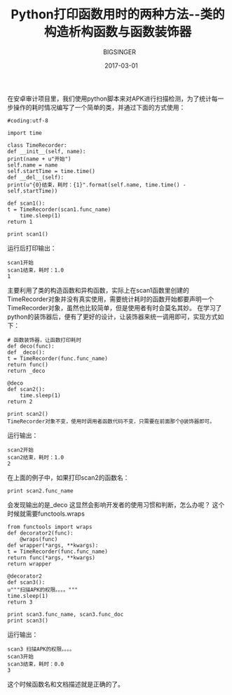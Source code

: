 ﻿---
layout:     post
title:      Python打印函数用时的两种方法--类的构造析构函数与函数装饰器
date:     2017-03-01
author:   BIGSINGER
catalog: true
tags: 
    - Python
---

在安卓审计项目里，我们使用python脚本来对APK进行扫描检测，为了统计每一步操作的耗时情况编写了一个简单的类，并通过下面的方式使用：
```
#coding:utf-8

import time

class TimeRecorder:
def __init__(self, name):
print(name + u"开始")
self.name = name
self.startTime = time.time()
def __del__(self):
print(u"{0}结束，耗时：{1}".format(self.name, time.time() - self.startTime))

def scan1():
t = TimeRecorder(scan1.func_name)
    time.sleep(1)
return 1

print scan1()
```
运行后打印输出：
```
scan1开始
scan1结束，耗时：1.0
1
```

主要利用了类的构造函数和异构函数，实际上在scan1函数里创建的TimeRecorder对象并没有真实使用，需要统计耗时的函数开始都要声明一个TimeRecorder对象，虽然也比较简单，但是使用者有时会莫名其妙。
在学习了python的装饰器后，便有了更好的设计，让装饰器来统一调用即可，实现方式如下：
```
# 函数装饰器，让函数打印耗时
def deco(func):
def _deco():
t = TimeRecorder(func.func_name)
return func()
return _deco

@deco
def scan2():
    time.sleep(1)
return 2

print scan2()
TimeRecorder对象不变，使用时调用者函数代码不变，只需要在前面那个@装饰器即可。
```
运行输出：
```
scan2开始
scan2结束，耗时：1.0
2
```

在上面的例子中，如果打印scan2的函数名：
```
print scan2.func_name
```
会发现输出的是_deco
这显然会影响开发者的使用习惯和判断，怎么办呢？
这个时候就需要functools.wraps
```
from functools import wraps
def decorator2(func):
    @wraps(func)
def wrapper(*args, **kwargs):
t = TimeRecorder(func.func_name)
return func(*args, **kwargs)
return wrapper

@decorator2
def scan3():
u"""扫描APK的权限。。。。"""
time.sleep(1)
return 3

print scan3.func_name, scan3.func_doc
print scan3()
```
运行输出：
```
scan3 扫描APK的权限。。。。
scan3开始
scan3结束，耗时：0.0
3
```
这个时候函数名和文档描述就是正确的了。